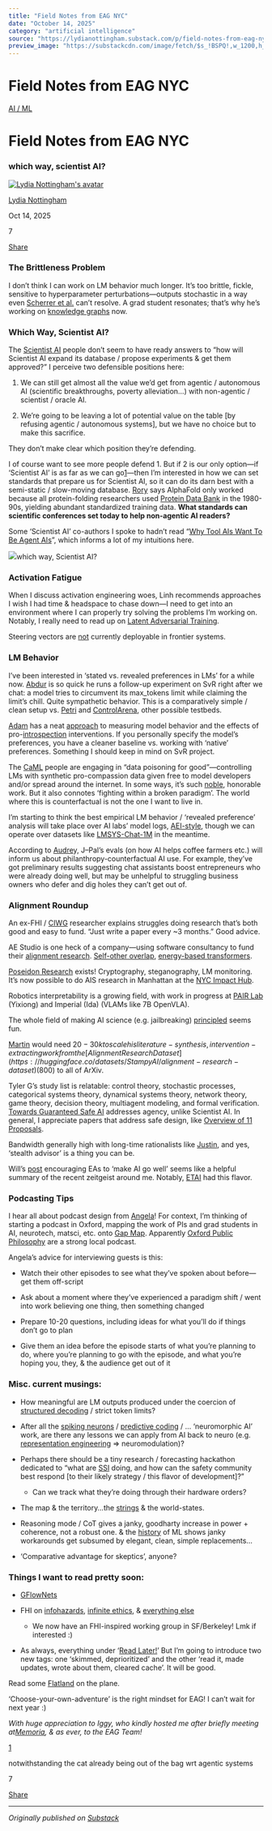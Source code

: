 ```yaml
---
title: "Field Notes from EAG NYC"
date: "October 14, 2025"
category: "artificial intelligence"
source: "https://lydianottingham.substack.com/p/field-notes-from-eag-nyc"
preview_image: "https://substackcdn.com/image/fetch/$s_!BSPQ!,w_1200,h_600,c_fill,f_jpg,q_auto:good,fl_progressive:steep,g_auto/https%3A%2F%2Fsubstack-post-media.s3.amazonaws.com%2Fpublic%2Fimages%2Fa5426cb4-01fa-4c6a-8327-b77317259920_1024x1024.png"
---
```


# Field Notes from EAG NYC

[AI / ML](https://lydianottingham.substack.com/s/posts-about-ai/?utm_source=substack&utm_medium=menu)

# Field Notes from EAG NYC

### which way, scientist AI?

[![Lydia Nottingham's avatar](https://substackcdn.com/image/fetch/$s_!vtly!,w_36,h_36,c_fill,f_auto,q_auto:good,fl_progressive:steep/https%3A%2F%2Fsubstack-post-media.s3.amazonaws.com%2Fpublic%2Fimages%2F00b9f6ba-3b98-4eab-af7a-8b677e3d2c62_1126x1126.jpeg)](https://substack.com/@lydianottingham)

[Lydia Nottingham](https://substack.com/@lydianottingham)

Oct 14, 2025

7

[](https://lydianottingham.substack.com/p/field-notes-from-eag-nyc/comments)

[Share](javascript:void\(0\))

### The Brittleness Problem

I don’t think I can work on LM behavior much longer. It’s too brittle, fickle, sensitive to hyperparameter perturbations—outputs stochastic in a way even [Scherrer et al.](https://arxiv.org/abs/2307.14324) can’t resolve. A grad student resonates; that’s why he’s working on [knowledge graphs](https://arxiv.org/abs/2307.07697) now.

### Which Way, Scientist AI?

The [Scientist AI](https://arxiv.org/abs/2502.15657) people don’t seem to have ready answers to “how will Scientist AI expand its database / propose experiments & get them approved?” I perceive two defensible positions here:

  1. We can still get almost all the value we’d get from agentic / autonomous AI (scientific breakthroughs, poverty alleviation…) with non-agentic / scientist / oracle AI.

  2. We’re going to be leaving a lot of potential value on the table [by refusing agentic / autonomous systems], but we have no choice but to make this sacrifice.




They don’t make clear which position they’re defending.

I of course want to see more people defend 1. But if 2 is our only option—if ‘Scientist AI’ is as far as we can go[1](https://lydianottingham.substack.com/p/field-notes-from-eag-nyc#footnote-1-176117030)—then I’m interested in how we can set standards that prepare us for Scientist AI, so it can do its darn best with a semi-static / slow-moving database. [Rory](https://www.rory.bio/) says AlphaFold only worked because all protein-folding researchers used [Protein Data Bank](https://www.rcsb.org/) in the 1980-90s, yielding abundant standardized training data. **What standards can scientific conferences set today to help non-agentic AI readers?**

Some ‘Scientist AI’ co-authors I spoke to hadn’t read “[Why Tool AIs Want To Be Agent AIs](https://gwern.net/tool-ai)”, which informs a lot of my intuitions here.

[![](images/field-notes-from-eag-nyc_img_02.png)](https://substackcdn.com/image/fetch/$s_!BSPQ!,f_auto,q_auto:good,fl_progressive:steep/https%3A%2F%2Fsubstack-post-media.s3.amazonaws.com%2Fpublic%2Fimages%2Fa5426cb4-01fa-4c6a-8327-b77317259920_1024x1024.png)which way, Scientist AI?

### Activation Fatigue

When I discuss activation engineering woes, Linh recommends approaches I wish I had time & headspace to chase down—I need to get into an environment where I can properly try solving the problems I’m working on. Notably, I really need to read up on [Latent Adversarial Training](https://arxiv.org/abs/2407.15549).

Steering vectors are [not](https://arxiv.org/abs/2505.03189) currently deployable in frontier systems.

### LM Behavior

I’ve been interested in ‘stated vs. revealed preferences in LMs’ for a while now. [Abdur](https://abdur-raheem.com/) is so quick he runs a follow-up experiment on SvR right after we chat: a model tries to circumvent its max_tokens limit while claiming the limit’s chill. Quite sympathetic behavior. This is a comparatively simple / clean setup vs. [Petri](https://www.anthropic.com/research/petri-open-source-auditing) and [ControlArena](https://control-arena.aisi.org.uk/), other possible testbeds.

[Adam](https://thatadammorris.com/) has a neat [approach](https://arxiv.org/abs/2505.17120) to measuring model behavior and the effects of pro-[introspection](https://arxiv.org/abs/2410.13787) interventions. If you personally specify the model’s preferences, you have a cleaner baseline vs. working with ‘native’ preferences. Something I should keep in mind on SvR project.

The [CaML](https://www.compassionml.com/) people are engaging in “data poisoning for good”—controlling LMs with synthetic pro-compassion data given free to model developers and/or spread around the internet. In some ways, it’s such [noble](https://x.com/boops_u/status/1976656590569881811), honorable work. But it also connotes ‘fighting within a broken paradigm’. The world where this is counterfactual is not the one I want to live in.

I’m starting to think the best empirical LM behavior / ‘revealed preference’ analysis will take place over AI labs’ model logs, [AEI-style](https://www.anthropic.com/economic-index), though we can operate over datasets like [LMSYS-Chat-1M](https://huggingface.co/datasets/lmsys/lmsys-chat-1m) in the meantime. 

According to [Audre](https://www.povertyactionlab.org/person/lorvo)y, J–Pal’s evals (on how AI helps coffee farmers etc.) will inform us about philanthropy-counterfactual AI use. For example, they’ve got preliminary results suggesting chat assistants boost entrepreneurs who were already doing well, but may be unhelpful to struggling business owners who defer and dig holes they can’t get out of.

### Alignment Roundup

An ex-FHI / [CIWG](https://causalincentives.com/) researcher explains struggles doing research that’s both good and easy to fund. “Just write a paper every ~3 months.” Good advice.

AE Studio is one heck of a company—using software consultancy to fund their [alignment research](https://ai-alignment.ae.studio/). [Self-other overlap](https://www.lesswrong.com/posts/hzt9gHpNwA2oHtwKX/self-other-overlap-a-neglected-approach-to-ai-alignment), [energy-based transformers](https://arxiv.org/abs/2507.02092).

[Poseidon Research](https://poseidonresearch.org/) exists! Cryptography, steganography, LM monitoring. It’s now possible to do AIS research in Manhattan at the [NYC Impact Hub](https://www.nycimpacthub.org/).

Robotics interpretability is a growing field, with work in progress at [PAIR Lab](https://www.pair.toronto.edu/) (Yixiong) and Imperial (Ida) (VLAMs like 7B OpenVLA). 

The whole field of making AI science (e.g. jailbreaking) [principled](https://arxiv.org/abs/2501.11183) seems fun.

[Martin](https://www.linkedin.com/in/martinleitgab/) would need $20-30k to scale his literature-synthesis, intervention-extracting work from the [Alignment Research Dataset](https://huggingface.co/datasets/StampyAI/alignment-research-dataset) ($800) to all of ArXiv.

Tyler G’s study list is relatable: control theory, stochastic processes, categorical systems theory, dynamical systems theory, network theory, game theory, decision theory, multiagent modeling, and formal verification. [Towards Guaranteed Safe AI](https://arxiv.org/abs/2405.06624) addresses agency, unlike Scientist AI. In general, I appreciate papers that address safe design, like [Overview of 11 Proposals](https://arxiv.org/abs/2012.07532).

Bandwidth generally high with long-time rationalists like [Justin](https://www.lesswrong.com/users/justinshovelain), and yes, ‘stealth advisor’ is a thing you can be.

Will’s [post](https://willmacaskill.substack.com/p/effective-altruism-in-the-age-of) encouraging EAs to ‘make AI go well’ seems like a helpful summary of the recent zeitgeist around me. Notably, [ETAI](https://digitaleconomy.stanford.edu/etai-course/) had this flavor. 

### Podcasting Tips

I hear all about podcast design from [Angela](https://angelatan.ca/)! For context, I’m thinking of starting a podcast in Oxford, mapping the work of PIs and grad students in AI, neurotech, matsci, etc. onto [Gap Map](https://www.gap-map.org/). Apparently [Oxford Public Philosophy](https://www.oxfordpublicphilosophy.com/) are a strong local podcast.

Angela’s advice for interviewing guests is this:

  * Watch their other episodes to see what they’ve spoken about before—get them off-script

  * Ask about a moment where they’ve experienced a paradigm shift / went into work believing one thing, then something changed

  * Prepare 10-20 questions, including ideas for what you’ll do if things don’t go to plan

  * Give them an idea before the episode starts of what you’re planning to do, where you’re planning to go with the episode, and what you’re hoping you, they, & the audience get out of it




### **Misc. current musings:**

  * How meaningful are LM outputs produced under the coercion of [structured decoding](https://www.bentoml.com/blog/structured-decoding-in-vllm-a-gentle-introduction) / strict token limits?

  * After all the [spiking neurons](https://igi-web.tugraz.at/PDF/85a.pdf) / [predictive coding](https://arxiv.org/abs/2202.09467) / … ‘neuromorphic AI’ work, are there any lessons we can apply from AI back to neuro (e.g. [representation engineering](https://arxiv.org/abs/2310.01405) ⇒ neuromodulation)?

  * Perhaps there should be a tiny research / forecasting hackathon dedicated to “what are [SSI](https://ssi.inc/) doing, and how can the safety community best respond [to their likely strategy / this flavor of development]?”

    * Can we track what they’re doing through their hardware orders?

  * The map & the territory…the [strings](https://github.com/centerforaisafety/emergent-values/blob/main/utility_analysis/shared_options/options_hierarchical.json) & the world-states. 

  * Reasoning mode / CoT gives a janky, goodharty increase in power + coherence, not a robust one. & the [history](https://lydianottingham.substack.com/p/9030-ml-reading-group-retrospective) of ML shows janky workarounds get subsumed by elegant, clean, simple replacements…

  * ‘Comparative advantage for skeptics’, anyone?




### **Things I want to read pretty soon:**

  * [GFlowNets](https://arxiv.org/abs/2111.09266)

  * FHI on [infohazards](https://nickbostrom.com/information-hazards.pdf), [infinite ethics](https://nickbostrom.com/ethics/infinite), & [everything else](https://www.futureofhumanityinstitute.org/)

    * We now have an FHI-inspired working group in SF/Berkeley! Lmk if interested :)

  * As always, everything under ‘[Read Later!](https://curius.app/lydia-nottingham/read-later)’ But I’m going to introduce two new tags: one ‘skimmed, deprioritized’ and the other ‘read it, made updates, wrote about them, cleared cache’. It will be good.




Read some [Flatland](https://ned.ipac.caltech.edu/level5/Abbott/paper.pdf) on the plane.

‘Choose-your-own-adventure’ is the right mindset for EAG! I can’t wait for next year :)

_With huge appreciation to Iggy, who kindly hosted me after briefly meeting at[Memoria](https://www.memoria.day/), & as ever, to the EAG Team!_

[1](https://lydianottingham.substack.com/p/field-notes-from-eag-nyc#footnote-anchor-1-176117030)

notwithstanding the cat already being out of the bag wrt agentic systems

7

[](https://lydianottingham.substack.com/p/field-notes-from-eag-nyc/comments)

[Share](javascript:void\(0\))


---

*Originally published on [Substack](https://lydianottingham.substack.com/p/field-notes-from-eag-nyc)*
